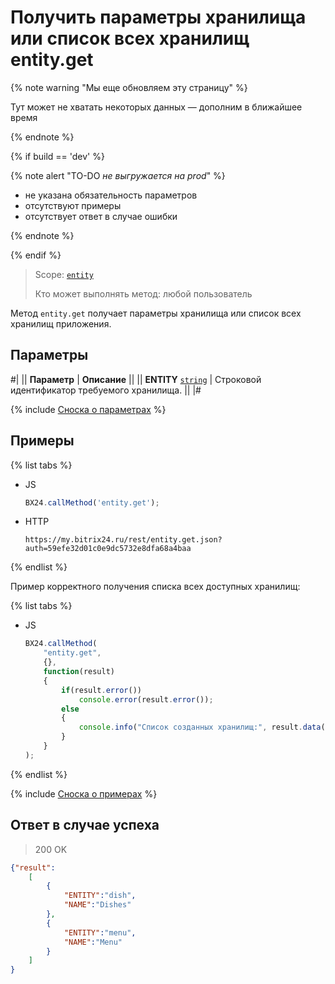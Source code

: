 # Получить параметры хранилища или список всех хранилищ entity.get

{% note warning "Мы еще обновляем эту страницу" %}

Тут может не хватать некоторых данных — дополним в ближайшее время

{% endnote %}

{% if build == 'dev' %}

{% note alert "TO-DO _не выгружается на prod_" %}

- не указана обязательность параметров
- отсутствуют примеры
- отсутствует ответ в случае ошибки

{% endnote %}

{% endif %}

> Scope: [`entity`](../../scopes/permissions.md)
>
> Кто может выполнять метод: любой пользователь

Метод `entity.get` получает параметры хранилища или список всех хранилищ приложения.

## Параметры

#|
|| **Параметр** | **Описание** ||
|| **ENTITY**
[`string`](../../data-types.md) | Строковой идентификатор требуемого хранилища. ||
|#

{% include [Сноска о параметрах](../../../_includes/required.md) %}

## Примеры

{% list tabs %}

- JS

    ```javascript
    BX24.callMethod('entity.get');
    ```

- HTTP

    ```http
    https://my.bitrix24.ru/rest/entity.get.json?auth=59efe32d01c0e9dc5732e8dfa68a4baa
    ```

{% endlist %}

Пример корректного получения списка всех доступных хранилищ:

{% list tabs %}

- JS

    ```javascript
    BX24.callMethod(
        "entity.get",
        {},
        function(result)
        {
            if(result.error())
                console.error(result.error());
            else
            {
                console.info("Список созданных хранилищ:", result.data());
            }
        }
    );
    ```

{% endlist %}

{% include [Сноска о примерах](../../../_includes/examples.md) %}

## Ответ в случае успеха

> 200 OK
```json
{"result":
    [
        {
            "ENTITY":"dish",
            "NAME":"Dishes"
        },
        {
            "ENTITY":"menu",
            "NAME":"Menu"
        }
    ]
}
```

